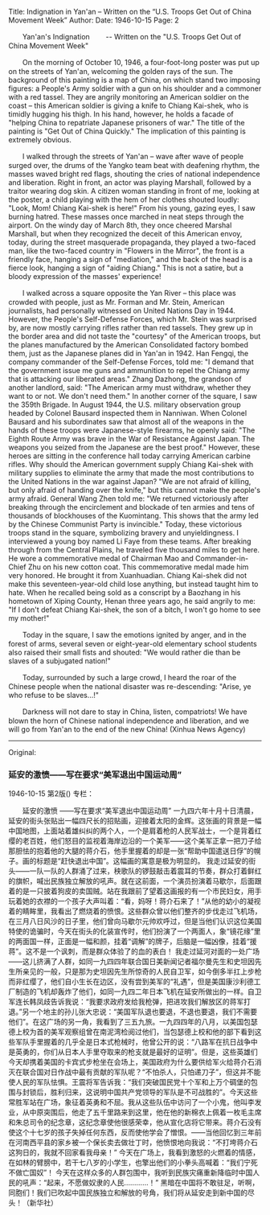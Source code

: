 Title: Indignation in Yan'an – Written on the “U.S. Troops Get Out of China Movement Week”
Author:
Date: 1946-10-15
Page: 2

　　Yan'an's Indignation
　　-- Written on the "U.S. Troops Get Out of China Movement Week"

　　On the morning of October 10, 1946, a four-foot-long poster was put up on the streets of Yan'an, welcoming the golden rays of the sun. The background of this painting is a map of China, on which stand two imposing figures: a People's Army soldier with a gun on his shoulder and a commoner with a red tassel. They are angrily monitoring an American soldier on the coast – this American soldier is giving a knife to Chiang Kai-shek, who is timidly hugging his thigh. In his hand, however, he holds a facade of "helping China to repatriate Japanese prisoners of war." The title of the painting is "Get Out of China Quickly." The implication of this painting is extremely obvious.

　　I walked through the streets of Yan'an – wave after wave of people surged over, the drums of the Yangko team beat with deafening rhythm, the masses waved bright red flags, shouting the cries of national independence and liberation. Right in front, an actor was playing Marshall, followed by a traitor wearing dog skin. A citizen woman standing in front of me, looking at the poster, a child playing with the hem of her clothes shouted loudly: "Look, Mom! Chiang Kai-shek is here!" From his young, gazing eyes, I saw burning hatred. These masses once marched in neat steps through the airport. On the windy day of March 8th, they once cheered Marshal Marshall, but when they recognized the deceit of this American envoy, today, during the street masquerade propaganda, they played a two-faced man, like the two-faced country in "Flowers in the Mirror", the front is a friendly face, hanging a sign of "mediation," and the back of the head is a fierce look, hanging a sign of "aiding Chiang." This is not a satire, but a bloody expression of the masses' experience!

　　I walked across a square opposite the Yan River – this place was crowded with people, just as Mr. Forman and Mr. Stein, American journalists, had personally witnessed on United Nations Day in 1944. However, the People's Self-Defense Forces, which Mr. Stein was surprised by, are now mostly carrying rifles rather than red tassels. They grew up in the border area and did not taste the "courtesy" of the American troops, but the planes manufactured by the American Consolidated factory bombed them, just as the Japanese planes did in Yan'an in 1942. Han Fengqi, the company commander of the Self-Defense Forces, told me: "I demand that the government issue me guns and ammunition to repel the Chiang army that is attacking our liberated areas." Zhang Dazhong, the grandson of another landlord, said: "The American army must withdraw, whether they want to or not. We don't need them." In another corner of the square, I saw the 359th Brigade. In August 1944, the U.S. military observation group headed by Colonel Bausard inspected them in Nanniwan. When Colonel Bausard and his subordinates saw that almost all of the weapons in the hands of these troops were Japanese-style firearms, he openly said: "The Eighth Route Army was brave in the War of Resistance Against Japan. The weapons you seized from the Japanese are the best proof." However, these heroes are sitting in the conference hall today carrying American carbine rifles. Why should the American government supply Chiang Kai-shek with military supplies to eliminate the army that made the most contributions to the United Nations in the war against Japan? "We are not afraid of killing, but only afraid of handing over the knife," but this cannot make the people's army afraid. General Wang Zhen told me: "We returned victoriously after breaking through the encirclement and blockade of ten armies and tens of thousands of blockhouses of the Kuomintang. This shows that the army led by the Chinese Communist Party is invincible." Today, these victorious troops stand in the square, symbolizing bravery and unyieldingness. I interviewed a young boy named Li Faye from these teams. After breaking through from the Central Plains, he traveled five thousand miles to get here. He wore a commemorative medal of Chairman Mao and Commander-in-Chief Zhu on his new cotton coat. This commemorative medal made him very honored. He brought it from Xuanhuadian. Chiang Kai-shek did not make this seventeen-year-old child lose anything, but instead taught him to hate. When he recalled being sold as a conscript by a Baozhang in his hometown of Xiping County, Henan three years ago, he said angrily to me: "If I don't defeat Chiang Kai-shek, the son of a bitch, I won't go home to see my mother!"

　　Today in the square, I saw the emotions ignited by anger, and in the forest of arms, several seven or eight-year-old elementary school students also raised their small fists and shouted: "We would rather die than be slaves of a subjugated nation!"

　　Today, surrounded by such a large crowd, I heard the roar of the Chinese people when the national disaster was re-descending: "Arise, ye who refuse to be slaves…!"

　　Darkness will not dare to stay in China, listen, compatriots! We have blown the horn of Chinese national independence and liberation, and we will go from Yan'an to the end of the new China! (Xinhua News Agency)



<hr /> 

Original: 


### 延安的激愤——写在要求“美军退出中国运动周”

1946-10-15
第2版()
专栏：

　　延安的激愤
    ——写在要求“美军退出中国运动周”
    一九四六年十月十日清晨，延安的街头张贴出一幅四尺长的招贴画，迎接着太阳的金辉。这张画的背景是一幅中国地图，上面站着雄纠纠的两个人，一个是肩着枪的人民军战士，一个是背着红缨的老百姓，他们怒目的监视着海岸边沿的一个美军——这个美军正拿一把刀子给那胆怯的抱着他的大腿的蒋介石，他手里握着的却是一张“帮助中国遣送日俘”的幌子。画的标题是“赶快退出中国”。这幅画的寓意是极为明显的。
    我走过延安的街头——一队一队的人群涌了过来，秧歌队的锣鼓敲击着震耳的节奏，群众打着鲜红的旗帜，喊出民族独立解放的吼声。就在这前面，一个演员扮演着马歇尔，后面跟着的是一只披着狗皮的卖国贼。站在我跟前了望着这画报的有一个市民妇女，用手玩着她的衣襟的一个孩子大声叫着：“看，妈呀！蒋介石来了！”从他的幼小的凝视着的睛眸里，我看出了燃烧着的愤恨。这些群众曾以他们整齐的步伐走过飞机场，在三月八日风沙的日子里，他们曾向马歇尔元帅欢呼过，但是当他们认识这位美国特使的诡骗时，今天在街头的化装宣传时，他们扮演了一个两面人，象“镜花缘”里的两面国一样，正面是一幅和颜，挂着“调解”的牌子，后脑是一幅凶像，挂着“援蒋”。这不是一个讽刺，而是群众体验了的血的表白！
    我走过延河对面的一处广场——这儿挤满了人群，如同一九四四年联合国日美新闻记者福尔曼先生和史坦因先生所亲见的一般，只是那为史坦因先生所惊奇的人民自卫军，如今倒多半扛上步枪而非红缨了，他们自小生长在边区，没有尝到美军的“礼遇”，但是美国康沙利德工厂制造的飞机却轰炸了他们，如同一九四二年日本飞机在延安所做出的一样。自卫军连长韩凤歧告诉我说：“我要求政府发给我枪弹，把进攻我们解放区的蒋军打退。”另一个地主的孙儿张大忠说：“美国军队退也要退，不退也要退，我们不需要他们”。在这广场的另一角，我看到了三五九旅。一九四四年的八月，以美国包瑟德上校为首的美军观察组曾在南泥湾检阅过他们，当包瑟德上校和他的部下看到这些军队手里握着的几乎全是日本式枪械时，他曾公开的说：“八路军在抗日战争中是英勇的，你们从日本人手里夺取来的枪支就是最好的证明”。但是，这些英雄们今天却携着美国的卡宾式步枪坐在会场上，美国政府为什么要供给军火给蒋介石消灭在联合国对日作战中最有贡献的军队呢？“不怕杀人，只怕递刀子”，但这并不能使人民的军队怯惧。王震将军告诉我：“我们突破国民党十个军和上万个碉堡的包围与封锁后，胜利归来，这说明中国共产党领导的军队是不可战胜的”。今天这些常胜军站在广场，象征着英勇和不屈。我从这些队伍中访问了一个小鬼，他叫李发业，从中原突围后，他走了五千里路来到这里，他在他的新棉衣上佩着一枚毛主席和朱总司令的纪念章，这纪念章使他很感荣幸，他从宣化店将它带来。蒋介石没有使这个十七岁的孩子失掉任何东西，反而使他学会了憎恨。——当他回忆到三年前在河南西平县的家乡被一个保长卖去做壮丁时，他愤恨地向我说：“不打垮蒋介石这狗日的，我就不回家看我母亲！”
    今天在广场上，我看到激怒的火燃着的情感，在如林的臂膀中，若干七八岁的小学生，也擎出他们的小拳头高喊着：“我们宁死不做亡国奴”！
    今天在这样众多的人群包围中，我听到民族灾痛重新降临时中国人民的吼声：“起来，不愿做奴隶的人民…………！”
    黑暗在中国将不敢驻足，听啊，同胞们！我们已吹起中国民族独立和解放的号角，我们将从延安走到新中国的尽头！（新华社）
